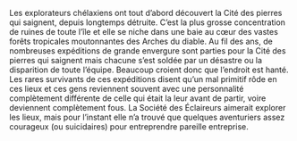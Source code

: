 Les explorateurs chélaxiens
ont tout d’abord découvert la Cité des pierres qui saignent,
depuis longtemps détruite. C’est la plus grosse concentration
de ruines de toute l’île et elle se niche dans une baie au cœur
des vastes forêts tropicales moutonnantes des Arches du diable.
Au fil des ans, de nombreuses expéditions de grande envergure
sont parties pour la Cité des pierres qui saignent mais chacune
s’est soldée par un désastre ou la disparition de toute l’équipe.
Beaucoup croient donc que l’endroit est hanté. Les rares
survivants de ces expéditions disent qu’un mal primitif rôde en
ces lieux et ces gens reviennent souvent avec une personnalité
complètement différente de celle qui était la leur avant de partir,
voire deviennent complètement fous. La Société des Éclaireurs aimerait explorer les lieux, mais pour l’instant elle n’a trouvé
que quelques aventuriers assez courageux (ou suicidaires) pour
entreprendre pareille entreprise.